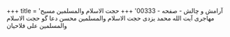 +++
title = 'آرامش و چالش - صفحه - 00333'
+++
حجت الاسلام والمسلمین مسیح مهاجری آیت الله محمد یزدی حجت الاسلام والمسلمین محسن دعا گو حجت الاسلام والمسلمين على فلاحيان